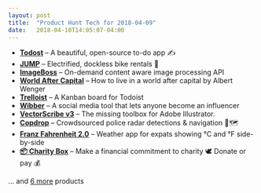 ```yaml
---
layout: post
title:  "Product Hunt Tech for 2018-04-09"
date:   2018-04-10T14:05:07-04:00
---
```


* **[Todost](https://www.producthunt.com/posts/todost?utm_campaign=producthunt-api&utm_medium=api&utm_source=Application%3A+Daily+Digest+RSS+%28ID%3A+3202%29)** – A beautiful, open-source to-do app ✍️
* **[JUMP](https://www.producthunt.com/posts/jump-534c232b-8d81-4f35-91f7-13e8d3eccb57?utm_campaign=producthunt-api&utm_medium=api&utm_source=Application%3A+Daily+Digest+RSS+%28ID%3A+3202%29)** – Electrified, dockless bike rentals 🚴
* **[ImageBoss](https://www.producthunt.com/posts/imageboss?utm_campaign=producthunt-api&utm_medium=api&utm_source=Application%3A+Daily+Digest+RSS+%28ID%3A+3202%29)** – On-demand content aware image processing API
* **[World After Capital](https://www.producthunt.com/posts/world-after-capital?utm_campaign=producthunt-api&utm_medium=api&utm_source=Application%3A+Daily+Digest+RSS+%28ID%3A+3202%29)** – How to live in a world after capital by Albert Wenger
* **[Trelloist](https://www.producthunt.com/posts/trelloist?utm_campaign=producthunt-api&utm_medium=api&utm_source=Application%3A+Daily+Digest+RSS+%28ID%3A+3202%29)** – A Kanban board for Todoist
* **[Wibber](https://www.producthunt.com/posts/wibber?utm_campaign=producthunt-api&utm_medium=api&utm_source=Application%3A+Daily+Digest+RSS+%28ID%3A+3202%29)** – A social media tool that lets anyone become an influencer
* **[VectorScribe v3](https://www.producthunt.com/posts/vectorscribe-v3?utm_campaign=producthunt-api&utm_medium=api&utm_source=Application%3A+Daily+Digest+RSS+%28ID%3A+3202%29)** – The missing toolbox for Adobe Illustrator.
* **[Copdrop](https://www.producthunt.com/posts/copdrop?utm_campaign=producthunt-api&utm_medium=api&utm_source=Application%3A+Daily+Digest+RSS+%28ID%3A+3202%29)** – Crowdsourced police radar detections & navigation 🚓🗺
* **[Franz Fahrenheit 2.0](https://www.producthunt.com/posts/franz-fahrenheit-2-0?utm_campaign=producthunt-api&utm_medium=api&utm_source=Application%3A+Daily+Digest+RSS+%28ID%3A+3202%29)** – Weather app for expats showing °C and °F side-by-side
* **[📦 Charity Box](https://www.producthunt.com/posts/charity-box?utm_campaign=producthunt-api&utm_medium=api&utm_source=Application%3A+Daily+Digest+RSS+%28ID%3A+3202%29)** – Make a financial commitment to charity 🕊 Donate or pay 💰

… and [6 more](https://www.producthunt.com/tech) products